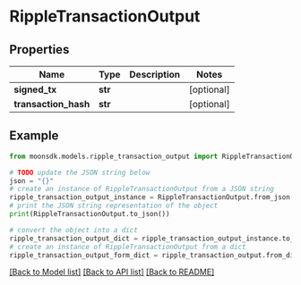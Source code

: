 # RippleTransactionOutput


## Properties

Name | Type | Description | Notes
------------ | ------------- | ------------- | -------------
**signed_tx** | **str** |  | [optional] 
**transaction_hash** | **str** |  | [optional] 

## Example

```python
from moonsdk.models.ripple_transaction_output import RippleTransactionOutput

# TODO update the JSON string below
json = "{}"
# create an instance of RippleTransactionOutput from a JSON string
ripple_transaction_output_instance = RippleTransactionOutput.from_json(json)
# print the JSON string representation of the object
print(RippleTransactionOutput.to_json())

# convert the object into a dict
ripple_transaction_output_dict = ripple_transaction_output_instance.to_dict()
# create an instance of RippleTransactionOutput from a dict
ripple_transaction_output_form_dict = ripple_transaction_output.from_dict(ripple_transaction_output_dict)
```
[[Back to Model list]](../README.md#documentation-for-models) [[Back to API list]](../README.md#documentation-for-api-endpoints) [[Back to README]](../README.md)


